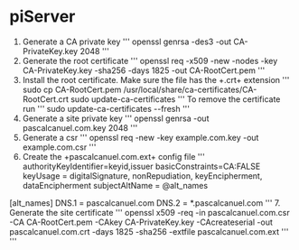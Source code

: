 # piServer

1. Generate a CA private key
'''
openssl genrsa -des3 -out CA-PrivateKey.key 2048
'''
2. Generate the root certificate
'''
openssl req -x509 -new -nodes -key CA-PrivateKey.key -sha256 -days 1825 -out CA-RootCert.pem
'''
3. Install the root certificate. Make sure the file has the +.crt+ extension
'''
sudo cp CA-RootCert.pem /usr/local/share/ca-certificates/CA-RootCert.crt
sudo update-ca-certificates
'''
To remove the certificate run
'''
sudo update-ca-certificates --fresh
'''
4. Generate a site private key 
'''
openssl genrsa -out pascalcanuel.com.key 2048
'''
5. Generate a csr 
'''
openssl req -new -key example.com.key -out example.com.csr
'''
6. Create the +pascalcanuel.com.ext+ config file
'''
 authorityKeyIdentifier=keyid,issuer
 basicConstraints=CA:FALSE
 keyUsage = digitalSignature, nonRepudiation, keyEncipherment, dataEncipherment
 subjectAltName = @alt_names

 [alt_names]
 DNS.1 = pascalcanuel.com
 DNS.2 = *.pascalcanuel.com
 '''
 7. Generate the site certificate
 '''
 openssl x509 -req -in pascalcanuel.com.csr -CA CA-RootCert.pem -CAkey CA-PrivateKey.key -CAcreateserial -out pascalcanuel.com.crt -days 1825 -sha256 -extfile pascalcanuel.com.ext
 '''
 '''
